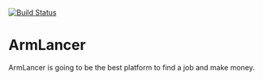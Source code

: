 [![Build Status](https://travis-ci.org/Merujan99/ArmLancer.svg?branch=master)](https://travis-ci.org/Merujan99/ArmLancer)
# ArmLancer
ArmLancer is going to be the best platform to find a job and make money.
